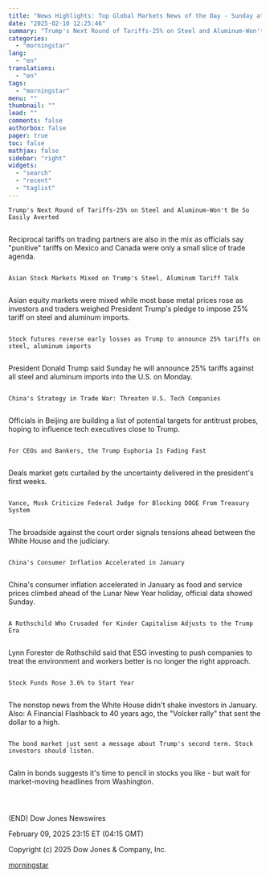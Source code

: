 ```yaml
---
title: "News Highlights: Top Global Markets News of the Day - Sunday at 11 PM ET"
date: "2025-02-10 12:25:46"
summary: "Trump's Next Round of Tariffs-25% on Steel and Aluminum-Won't Be So Easily Averted Reciprocal tariffs on trading partners are also in the mix as officials say \"punitive\" tariffs on Mexico and Canada were only a small slice of trade agenda. Asian Stock Markets Mixed on Trump's Steel, Aluminum Tariff Talk..."
categories:
  - "morningstar"
lang:
  - "en"
translations:
  - "en"
tags:
  - "morningstar"
menu: ""
thumbnail: ""
lead: ""
comments: false
authorbox: false
pager: true
toc: false
mathjax: false
sidebar: "right"
widgets:
  - "search"
  - "recent"
  - "taglist"
---
```


```
Trump's Next Round of Tariffs-25% on Steel and Aluminum-Won't Be So Easily Averted 
 
```

Reciprocal tariffs on trading partners are also in the mix as officials say "punitive" tariffs on Mexico and Canada were only a small slice of trade agenda.

```
 
Asian Stock Markets Mixed on Trump's Steel, Aluminum Tariff Talk 
 
```

Asian equity markets were mixed while most base metal prices rose as investors and traders weighed President Trump's pledge to impose 25% tariff on steel and aluminum imports.

```
 
Stock futures reverse early losses as Trump to announce 25% tariffs on steel, aluminum imports 
 
```

President Donald Trump said Sunday he will announce 25% tariffs against all steel and aluminum imports into the U.S. on Monday.

```
 
China's Strategy in Trade War: Threaten U.S. Tech Companies 
 
```

Officials in Beijing are building a list of potential targets for antitrust probes, hoping to influence tech executives close to Trump.

```
 
For CEOs and Bankers, the Trump Euphoria Is Fading Fast 
 
```

Deals market gets curtailed by the uncertainty delivered in the president's first weeks.

```
 
Vance, Musk Criticize Federal Judge for Blocking DOGE From Treasury System 
 
```

The broadside against the court order signals tensions ahead between the White House and the judiciary.

```
 
China's Consumer Inflation Accelerated in January 
 
```

China's consumer inflation accelerated in January as food and service prices climbed ahead of the Lunar New Year holiday, official data showed Sunday.

```
 
A Rothschild Who Crusaded for Kinder Capitalism Adjusts to the Trump Era 
 
```

Lynn Forester de Rothschild said that ESG investing to push companies to treat the environment and workers better is no longer the right approach.

```
 
Stock Funds Rose 3.6% to Start Year 
 
```

The nonstop news from the White House didn't shake investors in January. Also: A Financial Flashback to 40 years ago, the "Volcker rally" that sent the dollar to a high.

```
 
The bond market just sent a message about Trump's second term. Stock investors should listen. 
 
```

Calm in bonds suggests it's time to pencil in stocks you like - but wait for market-moving headlines from Washington.

```
 
 
```

(END) Dow Jones Newswires

February 09, 2025 23:15 ET (04:15 GMT)

Copyright (c) 2025 Dow Jones & Company, Inc.

[morningstar](https://www.morningstar.com/news/dow-jones/202502091493/news-highlights-top-global-markets-news-of-the-day-sunday-at-11-pm-et)
